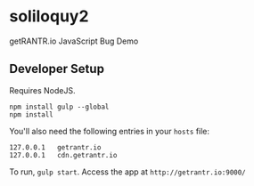 # soliloquy2

getRANTR.io JavaScript Bug Demo

## Developer Setup

Requires NodeJS.

```
npm install gulp --global
npm install
```

You'll also need the following entries in your `hosts` file:

```
127.0.0.1   getrantr.io
127.0.0.1   cdn.getrantr.io
```

To run, `gulp start`. Access the app at `http://getrantr.io:9000/`
